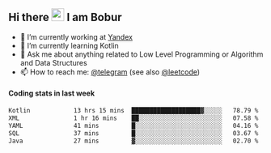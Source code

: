 ## Hi there <img src="https://media.giphy.com/media/hvRJCLFzcasrR4ia7z/giphy.gif" width="25px" height="25px"> I am Bobur

- 💼 I’m currently working at [Yandex](https://yandex.ru/)
- 🌱 I’m currently learning Kotlin
- 💬 Ask me about anything related to Low Level Programming or Algorithm and Data Structures
- 📫 How to reach me: [@telegram](https://t.me/octoant) (see also [@leetcode](https://leetcode.com/octoant/))    

#### Coding stats in last week

<!--START_SECTION:waka-->

```txt
Kotlin            13 hrs 15 mins  ███████████████████▓░░░░░   78.79 %
XML               1 hr 16 mins    ██░░░░░░░░░░░░░░░░░░░░░░░   07.58 %
YAML              41 mins         █░░░░░░░░░░░░░░░░░░░░░░░░   04.16 %
SQL               37 mins         █░░░░░░░░░░░░░░░░░░░░░░░░   03.67 %
Java              27 mins         ▓░░░░░░░░░░░░░░░░░░░░░░░░   02.70 %
```

<!--END_SECTION:waka-->
